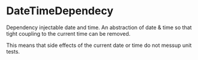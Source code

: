 # DateTimeDependecy

Dependency injectable date and time.
An abstraction of date &amp; time so that tight coupling to the current time can be removed.

This means that side effects of the current date or time do not messup unit tests.
